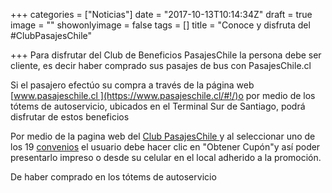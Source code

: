 +++
categories = ["Noticias"]
date = "2017-10-13T10:14:34Z"
draft = true
image = ""
showonlyimage = false
tags = []
title = "Conoce y disfruta del #ClubPasajesChile"

+++
Para disfrutar del Club de Beneficios PasajesChile la persona debe ser cliente, es decir haber comprado sus pasajes de bus con PasajesChile.cl

Si el pasajero efectúo su compra a través de la página web [www.pasajeschile.cl ](https://www.pasajeschile.cl/#!/)o por medio de los tótems de autoservicio, ubicados en el Terminal Sur de Santiago, podrá disfrutar de estos beneficios

Por medio de la pagina web del [Club PasajesChile ](https://club.pasajeschile.cl/#/deals-detail/1990)y al seleccionar uno de los 19 [convenios](https://club.pasajeschile.cl/#/grid-home/All) el usuario debe hacer clic en "Obtener Cupón"y así poder presentarlo impreso o desde su celular en el local adherido a la promoción.

De haber comprado en los tótems de autoservicio

